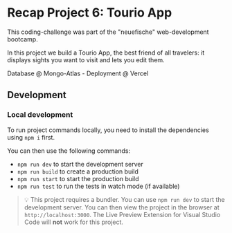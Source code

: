 # Recap Project 6: Tourio App

This coding-challenge was part of the "neuefische" web-development bootcamp.

In this project we build a Tourio App, the best friend of all travelers: it displays sights you want to visit and lets you edit them.

Database @ Mongo-Atlas - Deployment @ Vercel

## Development

### Local development

To run project commands locally, you need to install the dependencies using `npm i` first.

You can then use the following commands:

- `npm run dev` to start the development server
- `npm run build` to create a production build
- `npm run start` to start the production build
- `npm run test` to run the tests in watch mode (if available)

> 💡 This project requires a bundler. You can use `npm run dev` to start the development server. You can then view the project in the browser at `http://localhost:3000`. The Live Preview Extension for Visual Studio Code will **not** work for this project.
